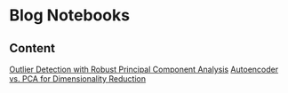 Blog Notebooks
==============

Content
-------

[Outlier Detection with Robust Principal Component Analysis][rpca]
[Autoencoder vs. PCA for Dimensionality Reduction][autoenc]

[rpca]: ./outlier-detection-with-rpca/
[autoenc]: ./autoencoder-vs-pca-for-dimensionality-reduction/

